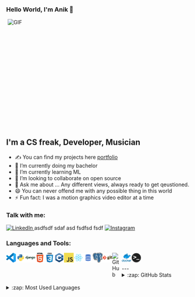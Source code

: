### Hello World, I'm Anik 👋

<img align="right" alt="GIF" src="https://i.giphy.com/media/v1.Y2lkPTc5MGI3NjExNnhtZnQ1ZTgwNHE3bWhuZXJnMmdoeHN1Y3BqNmVkMjZia3lscmdvZiZlcD12MV9pbnRlcm5hbF9naWZfYnlfaWQmY3Q9Zw/bJ4TVNYNUympPgcpem/giphy.gif" width="500" height="320" />

## I'm a CS freak, Developer, Musician
- ✍ You can find my projects here [portfolio]
- 🔭 I’m currently doing my bachelor
- 🌱 I’m currently learning ML
- 👯 I’m looking to collaborate on open source
- 💬 Ask me about ... Any different views, always ready to get qeustioned.
- 😄 You can never offend me with any possible thing in this world
- ⚡ Fun fact: I was a motion graphics video editor at a time

### Talk with me:
<a href="https://www.linkedin.com/in/anik-dey-0ab2a5261/">
    <img src="https://img.icons8.com/?size=100&id=13930&format=png&color=000000" alt="LinkedIn" width="40" height="40" />
</a>
asdfsdf sdaf asd fsdfsd fsdf 
<a href="https://www.instagram.com/anik_the_supreme/">
    <img src="https://img.icons8.com/?size=100&id=32323&format=png&color=000000" alt="Instagram" width="40" height="40" />
</a>

<br />

### Languages and Tools:

<img align="left" alt="Visual Studio Code" width="26px" src="https://raw.githubusercontent.com/github/explore/80688e429a7d4ef2fca1e82350fe8e3517d3494d/topics/visual-studio-code/visual-studio-code.png" />
<img align="left" alt="Python" width="26px" src="https://raw.githubusercontent.com/github/explore/80688e429a7d4ef2fca1e82350fe8e3517d3494d/topics/python/python.png" />
<img align="left" alt="Django" width="26px" src="https://raw.githubusercontent.com/github/explore/80688e429a7d4ef2fca1e82350fe8e3517d3494d/topics/django/django.png" />
<img align="left" alt="HTML5" width="26px" src="https://raw.githubusercontent.com/github/explore/80688e429a7d4ef2fca1e82350fe8e3517d3494d/topics/html/html.png" />
<img align="left" alt="CSS3" width="26px" src="https://raw.githubusercontent.com/github/explore/80688e429a7d4ef2fca1e82350fe8e3517d3494d/topics/css/css.png" />
<img align="left" alt="C++" width="26px" src="https://raw.githubusercontent.com/github/explore/80688e429a7d4ef2fca1e82350fe8e3517d3494d/topics/cpp/cpp.png" />
<img align="left" alt="JavaScript" width="26px" src="https://raw.githubusercontent.com/github/explore/80688e429a7d4ef2fca1e82350fe8e3517d3494d/topics/javascript/javascript.png" />
<img align="left" alt="React" width="26px" src="https://raw.githubusercontent.com/github/explore/80688e429a7d4ef2fca1e82350fe8e3517d3494d/topics/react/react.png" />
<img align="left" alt="SQL" width="26px" src="https://raw.githubusercontent.com/github/explore/80688e429a7d4ef2fca1e82350fe8e3517d3494d/topics/sql/sql.png" />
<img align="left" alt="PostgreSQL" width="26px" src="https://raw.githubusercontent.com/github/explore/80688e429a7d4ef2fca1e82350fe8e3517d3494d/topics/postgresql/postgresql.png" />
<img align="left" alt="Git" width="26px" src="https://raw.githubusercontent.com/github/explore/80688e429a7d4ef2fca1e82350fe8e3517d3494d/topics/git/git.png" />
<img align="left" alt="GitHub" width="26px" src="https://upload.wikimedia.org/wikipedia/commons/9/91/Octicons-mark-github.svg" />
<img align="left" alt="Docker" width="26px" src="https://raw.githubusercontent.com/github/explore/80688e429a7d4ef2fca1e82350fe8e3517d3494d/topics/docker/docker.png" />
<img align="left" alt="Terminal" width="26px" src="https://raw.githubusercontent.com/github/explore/80688e429a7d4ef2fca1e82350fe8e3517d3494d/topics/terminal/terminal.png" />


<br />
<br />
---

<details>
  <summary>:zap: GitHub Stats</summary>
  <div>
    <img align="left" alt="Anik's GitHub Stats" src="https://github-readme-stats.vercel.app/api?username=zainicdey&show_icons=true&hide_border=true" />
  </div>
  <br clear="both" />
</details>

<br />

<details>
  <summary>:zap: Most Used Languages</summary>
  <div>
    <img align="left" alt="Anik's GitHub Top Languages" src="https://github-readme-stats.vercel.app/api/top-langs/?username=zainicdey" />
  </div>
  <br clear="both" />
</details>

[portfolio]: #
[instagram]: https://www.instagram.com/anik_the_supreme/
[linkedin]: https://www.linkedin.com/in/anik-dey-0ab2a5261/
